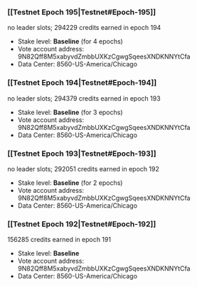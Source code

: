 ### [[Testnet Epoch 195|Testnet#Epoch-195]]
no leader slots; 294229 credits earned in epoch 194
* Stake level: **Baseline** (for 4 epochs)
* Vote account address: 9N82Qff8M5xabyvdZmbbUXKzCgwgSqeesXNDKNNYtCfa
* Data Center: 8560-US-America/Chicago
### [[Testnet Epoch 194|Testnet#Epoch-194]]
no leader slots; 294379 credits earned in epoch 193
* Stake level: **Baseline** (for 3 epochs)
* Vote account address: 9N82Qff8M5xabyvdZmbbUXKzCgwgSqeesXNDKNNYtCfa
* Data Center: 8560-US-America/Chicago
### [[Testnet Epoch 193|Testnet#Epoch-193]]
no leader slots; 292051 credits earned in epoch 192
* Stake level: **Baseline** (for 2 epochs)
* Vote account address: 9N82Qff8M5xabyvdZmbbUXKzCgwgSqeesXNDKNNYtCfa
* Data Center: 8560-US-America/Chicago
### [[Testnet Epoch 192|Testnet#Epoch-192]]
156285 credits earned in epoch 191
* Stake level: **Baseline**
* Vote account address: 9N82Qff8M5xabyvdZmbbUXKzCgwgSqeesXNDKNNYtCfa
* Data Center: 8560-US-America/Chicago
